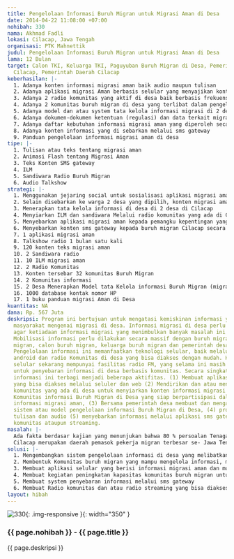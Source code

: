 ```yaml
---
title: Pengelolaan Informasi Buruh Migran untuk Migrasi Aman di Desa
date: 2014-04-22 11:08:00 +07:00
nohibah: 330
nama: Akhmad Fadli
lokasi: Cilacap, Jawa Tengah
organisasi: PTK Mahnettik
judul: Pengelolaan Informasi Buruh Migran untuk Migrasi Aman di Desa
lama: 12 Bulan
target: Calon TKI, Keluarga TKI, Paguyuban Buruh Migran di Desa, Pemerintah di desa
  Cilacap, Pemerintah Daerah Cilacap
keberhasilan: |-
  1. Adanya konten informasi migrasi aman baik audio maupun tulisan
  2. Adanya aplikasi migrasi Aman berbasis selular yang menyajikan konten informasi migrasi aman di desa
  3. Adanya 2 radio komunitas yang aktif di desa baik berbasis frekuensi dan atau streaming yang menyiarkan informasi buruh migran di desa
  4. Adanya 2 komunitas buruh migran di desa yang terlibat dalam pengelolaan informasi
  5. Adanya model dan atau system tata kelola informasi migrasi di 2 desa yang dikelola pemerintah desa
  6. Adanya dokumen-dokumen ketentuan (regulasi) dan data terkait migrasi
  7. Adanya daftar kebutuhan informasi migrasi aman yang diperoleh secara partisipatif
  8. Adanya konten informasi yang di sebarkan melalui sms gateway
  9. Panduan pengelolaan informasi migrasi aman di desa
tipe: |-
  1. Tulisan atau teks tentang migrasi aman
  2. Animasi Flash tentang Migrasi Aman
  3. Teks Konten SMS gateway
  4. ILM
  5. Sandiwara Radio Buruh Migran
  6. Audio Talkshow
strategi: |-
  1. Menggunakan jejaring social untuk sosialisasi aplikasi migrasi aman di desa dan atau pengelolaan informasi buruh migran di desa (FB, Twitter, dll)
  2. Selain disebarkan ke warga 2 desa yang dipilih, konten migrasi aman akan disebarkan ke jejaring Komunitas Buruh Migran di desa (CBO) yang sudah ada di 32 desa di Cilacap dan pemerintah desanya
  3. Menerapkan tata kelola informasi di desa di 2 desa di Cilacap
  4. Menyiarkan ILM dan sandiwara Melalui radio komunitas yang ada di Cilacap (5 rakom) dan 2 rakom yang dibuat
  5. Menyebarkan aplikasi migrasi aman kepada pemangku kepentingan yang ada di Cilacap
  6. Menyebarkan konten sms gateway kepada buruh migran Cilacap secara umum diluar 2 desa yang dipilih
  7. 1 aplikasi migrasi aman
  8. Talkshow radio 1 bulan satu kali
  9. 120 konten teks migrasi aman
  10. 2 Sandiwara radio
  11. 10 ILM migrasi aman
  12. 2 Radio Komunitas
  13. Konten tersebar 32 komunitas Buruh Migran
  14. 2 Komunitas informasi
  15. 2 Desa Menerapkan Model tata Kelola informasi Buruh Migran (migrasi aman di desa)
  16. 1000 database kontak nomor HP
  17. 1 buku panduan migrasi Aman di Desa
kuantitas: NA
dana: Rp. 567 Juta
deskripsi: Program ini bertujuan untuk mengatasi kemiskinan informasi yang diterima
  masyarakat mengenai migrasi di desa. Informasi migrasi di desa perlu di mobilisasi
  agar ketiadaan informasi migrasi yang menimbulkan banyak masalah ini bisa diatasi.
  Mobilisasi informasi perlu dilakukan secara massif dengan buruh migran, mantan buruh
  migran, calon buruh migran, keluarga buruh migran dan pemerintah desa secara partisipatif.
  Pengelolaan informasi ini memanfaatkan teknologi selular, baik melalui sms, aplikasi
  android dan radio Komunitas di desa yang bisa diakses dengan mudah. Hampir semua
  selular sekarang mempunyai fasilitas radio FM, yang selama ini masih jarang digunakan
  untuk penyebaran informasi di desa berbasis komunitas. Secara singkat strategi pengelolaan
  informasi ini terbagi menjadi beberapa aktifitas. (1) Membuat aplikasi Migrasi Aman
  yang bisa diakses melalui seluler dan web (2) Mendirikan dan atau mengajak radio
  komunitas yang ada di desa untuk menyiarkan konten informasi migrasi aman, (3) Membangun
  Komunitas informasi Buruh Migran di Desa yang siap berpartisipasi dalam pengelolaan
  informasi migrasi aman, (3) Bersama pemerintah desa membuat dan mengaplikasikan
  sistem atau model pengelolaan informasi Buruh Migran di Desa, (4) produksi konten
  tulisan dan audio (5) menyebarkan informasi melalui aplikasi sms gateway dan Radio
  komunitas ataupun streaming.
masalah: |-
  Ada fakta berdasar kajian yang menunjukan bahwa 80 % persoalan Tenaga Kerja Indonesia (TKI) berasal dari daerah asal dan atau desa. Salahsatu penyebabnya adalah minimnya informasi migrasi yang diterima masyarakat maupun pemerintah desa. Selama ini TKI maupun keluarganya memperoleh informasi hanya dari calo atau sponsor. Pemerintah desa selama ini belum menyediakan informasi yang cukup mengenai prosedur migrasi yang benar di desanya.
  Cilacap merupakan daerah pemasok pekerja migran terbesar se- Jawa Tengah dan terbesar ke-4 se-Indonesia (Data BP2TKI). Data Dinsosnakertrans Kabupaten Cilacap, pada tahun 2012 ada 5.242 orang yang bermigrasi keluar negeri. Minimnya informasi menyebabkan banyak kasus yang terjadi. Kasus-kasus yang merugikan TKI masih banyak terjadi. Tahun 2013 ada 32 kasus yang diadukan ke PTK Mahnetik. Padahal ada puluhan kasus yang tidak diadukan karena ketakutan dan ketidaktahuan masyarakat mengenai proses perlindungan di daerah dan atau di desa.
solusi: |-
  1. Mengembangkan sistem pengelolaan informasi di desa yang melibatkan pemerintah desa dan masyarakat termasuk didalamnya komunitas buruh migran di desa.
  2. Membentuk Komunitas buruh migran yang mampu mengelola informasi, memproduksi informasi dan menyebarkannya
  3. Membuat aplikasi selular yang berisi informasi migrasi aman dan mudah diakses
  4. Membuat kegiatan peningkatan kapasitas komunitas buruh migran untuk memproduksi informasi dan menyebarkannya
  5. Membuat system penyebaran informasi melalui sms gateway
  6. Membuat Radio komunitas dan atau radio streaming yang bisa diakses melalui teknologi seluler.
layout: hibah
---
```


![330](/static/img/hibahcms/330.png){: .img-responsive }{: width="350" }

### {{ page.nohibah }} - {{ page.title }}

{{ page.deskripsi }}

